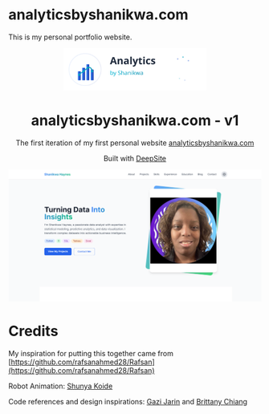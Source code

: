 # analyticsbyshanikwa.com
This is my personal portfolio website.

<p align="center">
  <img src="https://github.com/ShanikwaH/analyticsbyshanikwa.com/blob/main/analytics_logo.svg", height = 85px, width=auto/>
</p>
<h1 align="center">
  analyticsbyshanikwa.com - v1
</h1>
<p align="center">
  The first iteration of my first personal website <a href="https://analyticsbyshanikwa.com/" target="_blank">analyticsbyshanikwa.com</a> 
</p>
<p align="center">
  Built with <a href="https://enzostvs-deepsite.hf.space/projects/new"> DeepSite </a>
</p>

![homepage](https://github.com/ShanikwaH/analyticsbyshanikwa.com/blob/main/homepage.png)

# Credits

My inspiration for putting this together came from [https://github.com/rafsanahmed28/Rafsan](https://github.com/rafsanahmed28/Rafsan)

Robot Animation: [Shunya Koide](https://codepen.io/shunyadezain)

Code references and design inspirations: [Gazi Jarin](https://github.com/gazijarin/Gazi) and [Brittany Chiang](https://github.com/bchiang7/v4)
